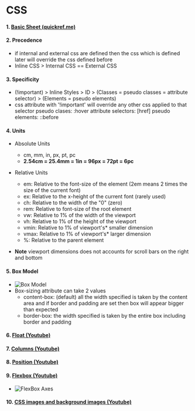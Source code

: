 # CSS

#### 1. [Basic Sheet (quickref.me)](https://quickref.me/css3)

#### 2. Precedence

-   if internal and external css are defined then the css which is defined later will override the css defined before
-   Inline CSS > Internal CSS == External CSS

#### 3. Specificity

-   (!important) > Inline Styles > ID > (Classes = pseudo classes = attribute selector) > (Elements = pseudo elements)
-   css attribute with '!important' will override any other css applied to that selector
    pseudo clases: :hover
    attribute selectors: [href]
    pseudo elements: ::before

#### 4. Units

-   Absolute Units
    -   cm, mm, in, px, pt, pc
    -   **2.54cm = 25.4mm = 1in = 96px = 72pt = 6pc**
-   Relative Units

    -   em: Relative to the font-size of the element (2em means 2 times the size of the current font)
    -   ex: Relative to the x-height of the current font (rarely used)
    -   ch: Relative to the width of the "0" (zero)
    -   rem: Relative to font-size of the root element
    -   vw: Relative to 1% of the width of the viewport
    -   vh: Relative to 1% of the height of the viewport
    -   vmin: Relative to 1% of viewport's\* smaller dimension
    -   vmax: Relative to 1% of viewport's\* larger dimension
    -   %: Relative to the parent element

-   **Note** viewport dimensions does not accounts for scroll bars on the right and bottom

#### 5. Box Model

-   ![Box Model](https://imgs.search.brave.com/bPah35-j48a-p2S3AMOPiDNhUARMu4tJy2wtmky4M9M/rs:fit:860:0:0:0/g:ce/aHR0cHM6Ly9zdGF0/aWMuamF2YXRwb2lu/dC5jb20vY3NzcGFn/ZXMvaW1hZ2VzL2Nz/cy1ib3gtbW9kZWwu/cG5n)
-   Box-sizing attribute can take 2 values
    -   content-box: (default) all the width specified is taken by the content area and if border and padding are set then box will appear bigger than expected
    -   border-box: the width specified is taken by the entire box including border and padding

#### 6. [Float (Youtube)](https://youtu.be/n4R2E7O-Ngo?t=10794&si=FJC24gNP06Qqmw0G)

#### 7. [Columns (Youtube)](https://youtu.be/n4R2E7O-Ngo?t=11539&si=lK705OUlGp3BIyLL)

#### 8. [Position (Youtube)](https://youtu.be/n4R2E7O-Ngo?t=10794&si=FJC24gNP06Qqmw0G)

#### 9. [Flexbox (Youtube)](https://youtu.be/n4R2E7O-Ngo?t=14246&si=5j5bh-9ivbrrfkLG)

-   ![](./4-flexbox-axes.avif "FlexBox Axes")

#### 10. [CSS images and background images (Youtube)](https://youtu.be/n4R2E7O-Ngo?t=17166&si=AQ51bKvIYk9JIn2z)
